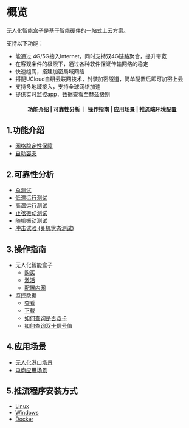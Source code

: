 <!--
 * @Descripttion: 
 * @version: 
 * @Author: irene.wang
 * @Date: 2021-11-17 14:47:20
 * @LastEditors: irene.wang
 * @LastEditTime: 2021-11-19 09:49:15
-->
# 概览

无人化智能盒子是基于智能硬件的一站式上云方案。

支持以下功能：

- 能通过 4G/5G接入Internet，同时支持双4G链路聚合，提升带宽
- 在客观条件的极限下，通过各种软件保证传输网络的稳定
- 快速组网，搭建加密局域网络
- 搭配UCloud自研云联网技术，封装加密隧道，简单配置后即可加密上云
- 支持多地域接入，支持全球网络加速
- 提供实时监控app，数据查看至赫兹级别


#### <center>[ 功能介绍](#1功能介绍)   |   [可靠性分析](#可靠性分析)   ｜    [操作指南](#3操作指南)  |     [应用场景](#4应用场景)  |     [推流端环境配置](#5推流端环境配置) </center>



## 1.功能介绍

* [网络稳定性保障](/function/stability.md)
* [自动容灾](/function/recovery.md)

## 2.可靠性分析

* [总测试](UBox/reliabilitytest/overview.md) 
* [低温运行测试](/reliabilitytest/lowtemp.md)
* [高温运行测试](/reliabilitytest/hightemp.md)
* [正弦振动测试](/reliabilitytest/sinevibration.md)
* [随机振动测试](/reliabilitytest/randomvibration.md)
* [冲击试验 (关机状态测试)](/reliabilitytest/impacttest.md)


## 3.操作指南

* 无人化智能盒子  
     * [购买](/guide/buy)
     * [激活](/guide/activate)
     * [配置内网](/guide/LAN.md)
* 监控数据
     * [查看]( /guide/check)
     * [下载](/guide/download)
     * [如何查询是否双卡](/guide/dual-sim.md)
     * [如何查询双卡信号值](/guide/signal.md)

## 4.应用场景

* [无人化港口场景](/strategy/port.md)
* [电商应用场景](/strategy/ecommerce.md)


## 5.推流程序安装方式

* [Linux](/config/Linux.md)
* [Windows](/config/Windows.md) 
* [Docker](/config/Docker.md)

